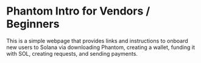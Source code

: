 # Phantom Intro for Vendors / Beginners

This is a simple webpage that provides links and instructions to onboard new users to Solana via downloading Phantom, creating a wallet, funding it with SOL, creating requests, and sending payments.
